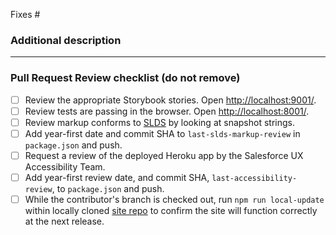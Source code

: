 Fixes #

### Additional description

---

### Pull Request Review checklist (do not remove)

* [ ] Review the appropriate Storybook stories. Open [http://localhost:9001/](http://localhost:9001/).
* [ ] Review tests are passing in the browser. Open [http://localhost:8001/](http://localhost:8001/).
* [ ] Review markup conforms to [SLDS](https://www.lightningdesignsystem.com/) by looking at snapshot strings.
* [ ] Add year-first date and commit SHA to `last-slds-markup-review` in `package.json` and push.
* [ ] Request a review of the deployed Heroku app by the Salesforce UX Accessibility Team.
* [ ] Add year-first review date, and commit SHA, `last-accessibility-review`, to `package.json` and push.
* [ ] While the contributor's branch is checked out, run `npm run local-update` within locally cloned [site repo](https://github.com/salesforce-ux/design-system-react-site) to confirm the site will function correctly at the next release.
